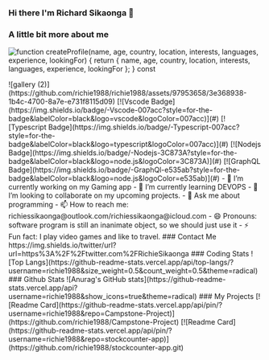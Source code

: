 ### Hi there I'm Richard Sikaonga 👋

### A little bit more about me


![function createProfile(name, age, country, location, interests, languages, experience, lookingFor) { return { name, age, country, location, interests, languages, experience, lookingFor }; } const ](https://github.com/richie1988/richie1988/assets/97953658/56a3e171-b781-46a4-81fb-874d5f1a89da)


<!--->

![gallery (2)](https://github.com/richie1988/richie1988/assets/97953658/3e368938-1b4c-4700-8a7e-e731f8115d09)
 [![Vscode Badge](https://img.shields.io/badge/-Vscode-007acc?style=for-the-badge&labelColor=black&logo=vscode&logoColor=007acc)](#) [![Typescript Badge](https://img.shields.io/badge/-Typescript-007acc?style=for-the-badge&labelColor=black&logo=typescript&logoColor=007acc)](#) [![Nodejs Badge](https://img.shields.io/badge/-Nodejs-3C873A?style=for-the-badge&labelColor=black&logo=node.js&logoColor=3C873A)](#) [![GraphQL Badge](https://img.shields.io/badge/-GraphQl-e535ab?style=for-the-badge&labelColor=black&logo=node.js&logoColor=e535ab)](#)


- 🔭 I’m currently working on my Gaming app
- 🌱 I’m currently learning DEVOPS
- 👯 I’m looking to collaborate on my upcoming projects.
- 💬 Ask me about programming
- 📫 How to reach me: richiessikaonga@outlook.com/richiessikaonga@icloud.com
- 😄 Pronouns: software program is still an inanimate object, so we should just use it
- ⚡ Fun fact: I play video games and like to travel.

  ### Contact Me
  https://img.shields.io/twitter/url?url=https%3A%2F%2Ftwitter.com%2FRichieSikaonga
### Coding Stats
![Top Langs](https://github-readme-stats.vercel.app/api/top-langs/?username=richie1988&size_weight=0.5&count_weight=0.5&theme=radical)

### Github Stats

![Anurag's GitHub stats](https://github-readme-stats.vercel.app/api?username=richie1988&show_icons=true&theme=radical)

### My Projects

[![Readme Card](https://github-readme-stats.vercel.app/api/pin/?username=richie1988&repo=Campstone-Project)](https://github.com/richie1988/Campstone-Project)

[![Readme Card](https://github-readme-stats.vercel.app/api/pin/?username=richie1988&repo=stockcounter-app)](https://github.com/richie1988/stockcounter-app.git)

